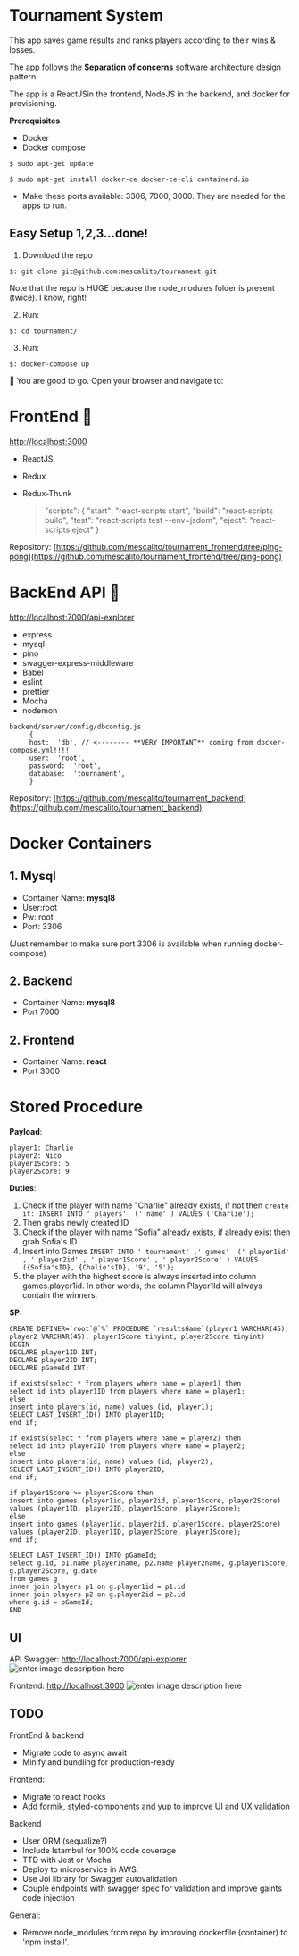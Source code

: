 



# Tournament System

This app saves game results and ranks players according to their wins & losses.

The app follows the **Separation of concerns** software architecture design pattern.

The app is a ReactJSin the frontend, NodeJS in the backend, and docker for provisioning.

**Prerequisites**

 - Docker
 - Docker compose
```
$ sudo apt-get update
```
```
$ sudo apt-get install docker-ce docker-ce-cli containerd.io
```
 - Make these ports available: 3306, 7000, 3000. They are needed for the apps to run.

## Easy Setup 1,2,3...done!

1. Download the repo
```
$: git clone git@github.com:mescalito/tournament.git
```

Note that the repo is HUGE because the node_modules folder is present (twice). I know, right!

 2. Run:
```
$: cd tournament/
````

3. Run:
```
$: docker-compose up
```

🤙 You are good to go. Open your browser and navigate to:

# FrontEnd 🤘
[http://localhost:3000](http://localhost:3000)
- ReactJS 
- Redux
- Redux-Thunk

    > "scripts": { 
    "start": "react-scripts start",
    "build": "react-scripts build",
    "test": "react-scripts test --env=jsdom",
    "eject": "react-scripts eject"
    > }

 
 Repository:
 [https://github.com/mescalito/tournament_frontend/tree/ping-pong](https://github.com/mescalito/tournament_frontend/tree/ping-pong)

# BackEnd API 🤘

[http://localhost:7000/api-explorer](http://localhost:7000/api-explorer)

- express
- mysql
- pino
- swagger-express-middleware
- Babel
- eslint
- prettier
- Mocha
- nodemon

````
backend/server/config/dbconfig.js
     {
     host:  'db', // <-------- **VERY IMPORTANT** coming from docker-compose.yml!!!!
     user:  'root',
     password:  'root',
     database:  'tournament',
     }
````

Repository:
[https://github.com/mescalito/tournament_backend](https://github.com/mescalito/tournament_backend)


# Docker Containers
## 1. Mysql
- Container Name: **mysql8**
- User:root
- Pw: root
- Port: 3306

(Just remember to make sure port 3306 is available when running docker-compose)

## 2. Backend
- Container Name: **mysql8**
- Port 7000
## 2. Frontend
- Container Name: **react**
- Port 3000

# Stored Procedure

**Payload**:

    player1: Charlie  
    player2: Nico  
    player1Score: 5  
    player2Score: 9

**Duties**:

 1. Check if the player with name "Charlie" already exists, if not then
    `create it: INSERT INTO ' players'  (' name' ) VALUES ('Charlie');`
 1. Then grabs newly created ID
 1. Check if the player with name "Sofia" already exists, if already exist then grab Sofia's ID
 1. Insert into Games `INSERT INTO ' tournament' .' games'  (' player1id' , ' player2id' , ' player1Score' , ' player2Score' ) VALUES ({Sofia'sID},
    {Chalie'sID}, '9', '5');`
 1. the player with the highest score is always inserted into column games.player1id. In other words, the column Player1Id will always contain the winners.

**SP:**

	CREATE DEFINER=`root`@`%` PROCEDURE `resultsGame`(player1 VARCHAR(45), player2 VARCHAR(45), player1Score tinyint, player2Score tinyint)
    BEGIN
    DECLARE player1ID INT;
    DECLARE player2ID INT;
    DECLARE pGameId INT;
    
    if exists(select * from players where name = player1) then
    select id into player1ID from players where name = player1;
    else
    insert into players(id, name) values (id, player1);
    SELECT LAST_INSERT_ID() INTO player1ID;
    end if;
    
    if exists(select * from players where name = player2) then
    select id into player2ID from players where name = player2;
    else
    insert into players(id, name) values (id, player2);
    SELECT LAST_INSERT_ID() INTO player2ID;
    end if;
    
    if player1Score >= player2Score then
    insert into games (player1id, player2id, player1Score, player2Score)
    values (player1ID, player2ID, player1Score, player2Score);
    else
    insert into games (player1id, player2id, player1Score, player2Score)
    values (player2ID, player1ID, player2Score, player1Score);
    end if;
    
    SELECT LAST_INSERT_ID() INTO pGameId;
    select g.id, p1.name player1name, p2.name player2name, g.player1Score, g.player2Score, g.date
    from games g
    inner join players p1 on g.player1id = p1.id
    inner join players p2 on g.player2id = p2.id
    where g.id = pGameId;
    END

## UI

API Swagger: [http://localhost:7000/api-explorer](http://localhost:7000/api-explorer)
![enter image description here](https://i.ibb.co/6NTDHy4/backend.png)

Frontend: [http://localhost:3000](http://localhost:3000)
![enter image description here](https://i.ibb.co/1mVySws/frontend.png)

## TODO

FrontEnd & backend
- Migrate code to async await
- Minify and bundling for production-ready

Frontend:

- Migrate to react hooks
- Add formik, styled-components and yup to improve UI and UX validation

Backend

- User ORM (sequalize?)
- Include Istambul for 100% code coverage
- TTD with Jest or Mocha
- Deploy to microservice in AWS.
- Use Joi library for Swagger autovalidation
- Couple endpoints with swagger spec for validation and improve gaints code injection

General:
- Remove node_modules from repo by improving dockerfile (container) to 'npm install'.
